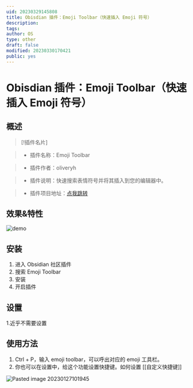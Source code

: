 ```yaml
---
uid: 20230329145808
title: Obisdian 插件：Emoji Toolbar（快速插入 Emoji 符号）
description: 
tags: 
author: OS
type: other
draft: false
modified: 20230330170421
public: yes
---
```


# Obisdian 插件：Emoji Toolbar（快速插入 Emoji 符号）

## 概述

> [!插件名片]

> - 插件名称：Emoji Toolbar

> - 插件作者：oliveryh

> - 插件说明：快速搜索表情符号并将其插入到您的编辑器中。

> - 插件项目地址：[点我跳转](https://github.com/oliveryh/obsidian-emoji-toolbar)

## 效果&特性

![demo](https://s1.vika.cn/space/2023/03/15/0e2c4a5a930b4898a118e95f4f4607e7)

## 安装

1. 进入 Obsidian 社区插件
2. 搜索 Emoji Toolbar
3. 安装
4. 开启插件

## 设置

1.近乎不需要设置

## 使用方法

1. Ctrl + P，输入 emoji toolbar，可以呼出对应的 emoji 工具栏。
2. 你也可以在设置中，给这个功能设置快捷键。如何设置 [[自定义快捷键]]

![Pasted image 20230127101945](https://s1.vika.cn/space/2023/03/15/75e8680602de425f936da2b73d59e2aa)

